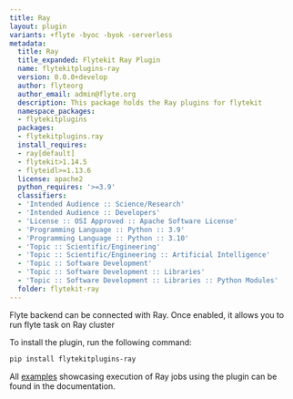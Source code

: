 ```yaml
---
title: Ray
layout: plugin
variants: +flyte -byoc -byok -serverless
metadata:
  title: Ray
  title_expanded: Flytekit Ray Plugin
  name: flytekitplugins-ray
  version: 0.0.0+develop
  author: flyteorg
  author_email: admin@flyte.org
  description: This package holds the Ray plugins for flytekit
  namespace_packages:
  - flytekitplugins
  packages:
  - flytekitplugins.ray
  install_requires:
  - ray[default]
  - flytekit>1.14.5
  - flyteidl>=1.13.6
  license: apache2
  python_requires: '>=3.9'
  classifiers:
  - 'Intended Audience :: Science/Research'
  - 'Intended Audience :: Developers'
  - 'License :: OSI Approved :: Apache Software License'
  - 'Programming Language :: Python :: 3.9'
  - 'Programming Language :: Python :: 3.10'
  - 'Topic :: Scientific/Engineering'
  - 'Topic :: Scientific/Engineering :: Artificial Intelligence'
  - 'Topic :: Software Development'
  - 'Topic :: Software Development :: Libraries'
  - 'Topic :: Software Development :: Libraries :: Python Modules'
  folder: flytekit-ray
---
```



Flyte backend can be connected with Ray. Once enabled, it allows you to run flyte task on Ray cluster

To install the plugin, run the following command:

```bash
pip install flytekitplugins-ray
```

All [examples](https://docs.flyte.org/en/latest/flytesnacks/examples/ray_plugin/index.html) showcasing execution of Ray jobs using the plugin can be found in the documentation.
